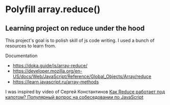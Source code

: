# Polyfill array.reduce()

## Learning project on reduce under the hood

This project's goal is to polish skill of js code writing.
I used a bunch of resources to learn from.

Documentation

- https://doka.guide/js/array-reduce/
- https://developer.mozilla.org/en-US/docs/Web/JavaScript/Reference/Global_Objects/Array/reduce
- https://learn.javascript.ru/array-methods

I was inspired by video of Сергей Константинов
[Как Reduce работает под капотом? Популярный вопрос на собеседовании по JavaScript](https://www.youtube.com/watch?v=hxrqw-b2FjE)
